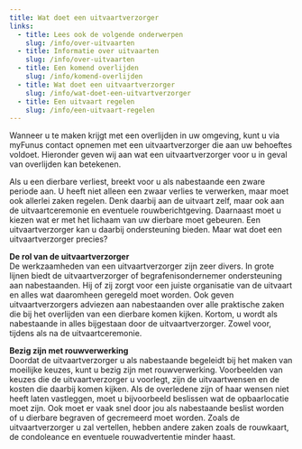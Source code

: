 ```yaml
---
title: Wat doet een uitvaartverzorger
links:
  - title: Lees ook de volgende onderwerpen
    slug: /info/over-uitvaarten
  - title: Informatie over uitvaarten
    slug: /info/over-uitvaarten
  - title: Een komend overlijden
    slug: /info/komend-overlijden
  - title: Wat doet een uitvaartverzorger
    slug: /info/wat-doet-een-uitvartverzorger
  - title: Een uitvaart regelen
    slug: /info/een-uitvaart-regelen
---
```


Wanneer u te maken krijgt met een overlijden in uw omgeving, kunt u via myFunus contact opnemen met een uitvaartverzorger die aan uw behoeftes voldoet. Hieronder geven wij aan wat een uitvaartverzorger voor u in geval van overlijden kan betekenen.

Als u een dierbare verliest, breekt voor u als nabestaande een zware periode aan. U heeft niet alleen een zwaar verlies te verwerken, maar moet ook allerlei zaken regelen. Denk daarbij aan de uitvaart zelf, maar ook aan de uitvaartceremonie en eventuele rouwberichtgeving. Daarnaast moet u kiezen wat er met het lichaam van uw dierbare moet gebeuren. Een uitvaartverzorger kan u daarbij ondersteuning bieden. Maar wat doet een uitvaartverzorger precies?

**De rol van de uitvaartverzorger**  
De werkzaamheden van een uitvaartverzorger zijn zeer divers. In grote lijnen biedt de uitvaartverzorger of begrafenisondernemer ondersteuning aan nabestaanden. Hij of zij zorgt voor een juiste organisatie van de uitvaart en alles wat daaromheen geregeld moet worden. Ook geven uitvaartverzorgers adviezen aan nabestaanden over alle praktische zaken die bij het overlijden van een dierbare komen kijken. Kortom, u wordt als nabestaande in alles bijgestaan door de uitvaartverzorger. Zowel voor, tijdens als na de uitvaartceremonie.

**Bezig zijn met rouwverwerking**  
Doordat de uitvaartverzorger u als nabestaande begeleidt bij het maken van moeilijke keuzes, kunt u bezig zijn met rouwverwerking. Voorbeelden van keuzes die de uitvaartverzorger u voorlegt, zijn de uitvaartwensen en de kosten die daarbij komen kijken. Als de overledene zijn of haar wensen niet heeft laten vastleggen, moet u bijvoorbeeld beslissen wat de opbaarlocatie moet zijn. Ook moet er vaak snel door jou als nabestaande beslist worden of u dierbare begraven of gecremeerd moet worden. Zoals de uitvaartverzorger u zal vertellen, hebben andere zaken zoals de rouwkaart, de condoleance en eventuele rouwadvertentie minder haast.
